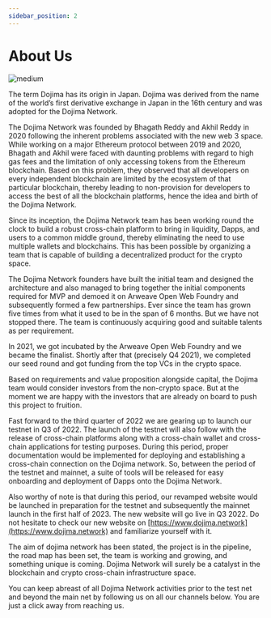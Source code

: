 ```yaml
---
sidebar_position: 2
---
```


# About Us

![medium](../img/hermes/dojimainvester.jpg)

The term Dojima has its origin in Japan. Dojima was derived from the name of the world’s first derivative exchange in Japan in the 16th century and was adopted for the Dojima Network.

The Dojima Network was founded by Bhagath Reddy and Akhil Reddy in 2020 following the inherent problems associated with the new web 3 space. While working on a major Ethereum protocol between 2019 and 2020, Bhagath and Akhil were faced with daunting problems with regard to high gas fees and the limitation of only accessing tokens from the Ethereum blockchain. Based on this problem, they observed that all developers on every independent blockchain are limited by the ecosystem of that particular blockchain, thereby leading to non-provision for developers to access the best of all the blockchain platforms, hence the idea and birth of the Dojima Network.

Since its inception, the Dojima Network team has been working round the clock to build a robust cross-chain platform to bring in liquidity, Dapps, and users to a common middle ground, thereby eliminating the need to use multiple wallets and blockchains. This has been possible by organizing a team that is capable of building a decentralized product for the crypto space.

The Dojima Network founders have built the initial team and designed the architecture and also managed to bring together the initial components required for MVP and demoed it on Arweave Open Web Foundry and subsequently formed a few partnerships. Ever since the team has grown five times from what it used to be in the span of 6 months. But we have not stopped there. The team is continuously acquiring good and suitable talents as per requirement.

In 2021, we got incubated by the Arweave Open Web Foundry and we became the finalist. Shortly after that (precisely Q4 2021), we completed our seed round and got funding from the top VCs in the crypto space.

Based on requirements and value proposition alongside capital, the Dojima team would consider investors from the non-crypto space. But at the moment we are happy with the investors that are already on board to push this project to fruition.

Fast forward to the third quarter of 2022 we are gearing up to launch our testnet in Q3 of 2022. The launch of the testnet will also follow with the release of cross-chain platforms along with a cross-chain wallet and cross-chain applications for testing purposes. During this period, proper documentation would be implemented for deploying and establishing a cross-chain connection on the Dojima network. So, between the period of the testnet and mainnet, a suite of tools will be released for easy onboarding and deployment of Dapps onto the Dojima Network.

Also worthy of note is that during this period, our revamped website would be launched in preparation for the testnet and subsequently the mainnet launch in the first half of 2023. The new website will go live in Q3 2022. Do not hesitate to check our new website on [https://www.dojima.network](https://www.dojima.network) and familiarize yourself with it.

The aim of dojima network has been stated, the project is in the pipeline, the road map has been set, the team is working and growing, and something unique is coming. Dojima Network will surely be a catalyst in the blockchain and crypto cross-chain infrastructure space.

You can keep abreast of all Dojima Network activities prior to the test net and beyond the main net by following us on all our channels below. You are just a click away from reaching us.
